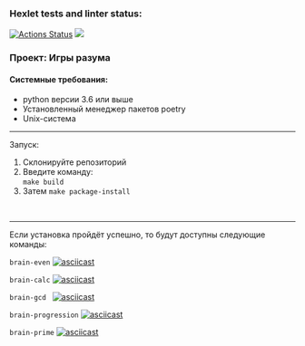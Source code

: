 ### Hexlet tests and linter status:
[![Actions Status](https://github.com/Wafflya/python-project-49/workflows/hexlet-check/badge.svg)](https://github.com/Wafflya/python-project-49/actions)
<a href="https://codeclimate.com/github/Wafflya/python-project-49/maintainability"><img src="https://api.codeclimate.com/v1/badges/0b4d34ee5c7cd09fdf8f/maintainability" /></a>

### Проект: Игры разума
#### Системные требования:

* python версии 3.6 или выше
* Установленный менеджер пакетов poetry
* Unix-система
***
Запуск:
1. Склонируйте репозиторий
2. Введите команду: <br>
`make build`
3. Затем 
`make package-install`
<br>

***

Если установка пройдёт успешно, то будут доступны следующие команды:

`brain-even`
[![asciicast](https://asciinema.org/a/LXizOgNNztrBBHPIq33pIfEbJ.svg)](https://asciinema.org/a/LXizOgNNztrBBHPIq33pIfEbJ)

`brain-calc` 
[![asciicast](https://asciinema.org/a/2BzJbYsROPi7g6BBITzVNcxLc.svg)](https://asciinema.org/a/2BzJbYsROPi7g6BBITzVNcxLc)

`brain-gcd `
[![asciicast](https://asciinema.org/a/CKQ4RXWOlHCSnLGwcEdIYddKs.svg)](https://asciinema.org/a/CKQ4RXWOlHCSnLGwcEdIYddKs)

`brain-progression`
[![asciicast](https://asciinema.org/a/Cxp7SUv295G0Y2p8FBPLujZsu.svg)](https://asciinema.org/a/Cxp7SUv295G0Y2p8FBPLujZsu)

`brain-prime`
[![asciicast](https://asciinema.org/a/npsyByI3geeilcQxQWEXMqZam.svg)](https://asciinema.org/a/npsyByI3geeilcQxQWEXMqZam)